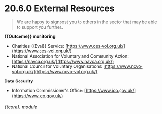 # 20.6.0    External Resources

> We are happy to signpost you to others in the sector that may be able to support you further.. 

**{{Outcome}} monitoring**

  * Charities {{Eval}} Service: [https://www.ces-vol.org.uk/](https://www.ces-vol.org.uk/)
  * National Association for Voluntary and Community Action: [https://navca.org.uk/](https://www.navca.org.uk/)
  * National Council for Voluntary Organisations: [https://www.ncvo-vol.org.uk/](https://www.ncvo-vol.org.uk/)

**Data Security**

  * Information Commissioner's Office: [https://www.ico.gov.uk/](https://www.ico.gov.uk/) 

###### {{core}} module

